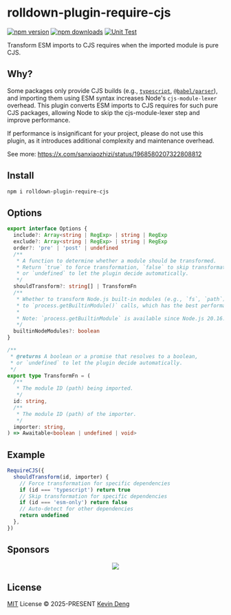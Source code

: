 # rolldown-plugin-require-cjs

[![npm version][npm-version-src]][npm-version-href]
[![npm downloads][npm-downloads-src]][npm-downloads-href]
[![Unit Test][unit-test-src]][unit-test-href]

Transform ESM imports to CJS requires when the imported module is pure CJS.

## Why?

Some packages only provide CJS builds (e.g., [`typescript`](https://npmjs.com/package/typescript), [`@babel/parser`](https://npmjs.com/package/@babel/parser)), and importing them using ESM syntax increases Node's `cjs-module-lexer` overhead. This plugin converts ESM imports to CJS requires for such pure CJS packages, allowing Node to skip the cjs-module-lexer step and improve performance.

If performance is insignificant for your project, please do not use this plugin, as it introduces additional complexity and maintenance overhead.

See more: https://x.com/sanxiaozhizi/status/1968580207322808812

## Install

```bash
npm i rolldown-plugin-require-cjs
```

## Options

```ts
export interface Options {
  include?: Array<string | RegExp> | string | RegExp
  exclude?: Array<string | RegExp> | string | RegExp
  order?: 'pre' | 'post' | undefined
  /**
   * A function to determine whether a module should be transformed.
   * Return `true` to force transformation, `false` to skip transformation,
   * or `undefined` to let the plugin decide automatically.
   */
  shouldTransform?: string[] | TransformFn
  /**
   * Whether to transform Node.js built-in modules (e.g., `fs`, `path`)
   * to `process.getBuiltinModule()` calls, which has the best performance.
   *
   * Note: `process.getBuiltinModule` is available since Node.js 20.16.0 and 22.3.0.
   */
  builtinNodeModules?: boolean
}

/**
 * @returns A boolean or a promise that resolves to a boolean,
 * or `undefined` to let the plugin decide automatically.
 */
export type TransformFn = (
  /**
   * The module ID (path) being imported.
   */
  id: string,
  /**
   * The module ID (path) of the importer.
   */
  importer: string,
) => Awaitable<boolean | undefined | void>
```

## Example

```ts
RequireCJS({
  shouldTransform(id, importer) {
    // Force transformation for specific dependencies
    if (id === 'typescript') return true
    // Skip transformation for specific dependencies
    if (id === 'esm-only') return false
    // Auto-detect for other dependencies
    return undefined
  },
})
```

## Sponsors

<p align="center">
  <a href="https://cdn.jsdelivr.net/gh/sxzz/sponsors/sponsors.svg">
    <img src='https://cdn.jsdelivr.net/gh/sxzz/sponsors/sponsors.svg'/>
  </a>
</p>

## License

[MIT](./LICENSE) License © 2025-PRESENT [Kevin Deng](https://github.com/sxzz)

<!-- Badges -->

[npm-version-src]: https://img.shields.io/npm/v/rolldown-plugin-require-cjs.svg
[npm-version-href]: https://npmjs.com/package/rolldown-plugin-require-cjs
[npm-downloads-src]: https://img.shields.io/npm/dm/rolldown-plugin-require-cjs
[npm-downloads-href]: https://www.npmcharts.com/compare/rolldown-plugin-require-cjs?interval=30
[unit-test-src]: https://github.com/sxzz/rolldown-plugin-require-cjs/actions/workflows/unit-test.yml/badge.svg
[unit-test-href]: https://github.com/sxzz/rolldown-plugin-require-cjs/actions/workflows/unit-test.yml
